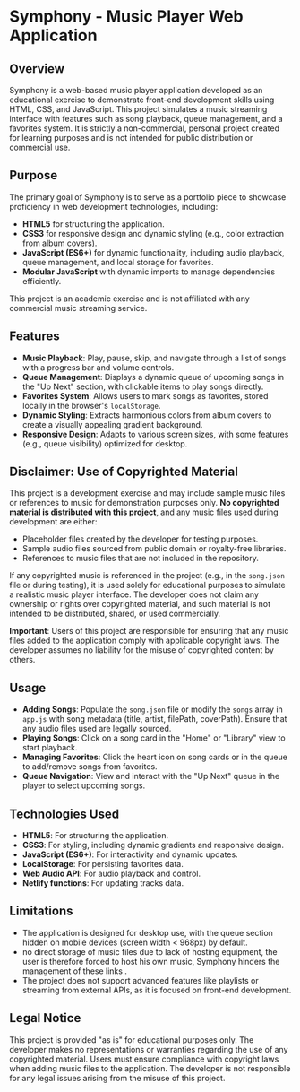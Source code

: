 # Symphony - Music Player Web Application

## Overview

Symphony is a web-based music player application developed as an educational exercise to demonstrate front-end development skills using HTML, CSS, and JavaScript. This project simulates a music streaming interface with features such as song playback, queue management, and a favorites system. It is strictly a non-commercial, personal project created for learning purposes and is not intended for public distribution or commercial use.

## Purpose

The primary goal of Symphony is to serve as a portfolio piece to showcase proficiency in web development technologies, including:
- **HTML5** for structuring the application.
- **CSS3** for responsive design and dynamic styling (e.g., color extraction from album covers).
- **JavaScript (ES6+)** for dynamic functionality, including audio playback, queue management, and local storage for favorites.
- **Modular JavaScript** with dynamic imports to manage dependencies efficiently.

This project is an academic exercise and is not affiliated with any commercial music streaming service.

## Features

- **Music Playback**: Play, pause, skip, and navigate through a list of songs with a progress bar and volume controls.
- **Queue Management**: Displays a dynamic queue of upcoming songs in the "Up Next" section, with clickable items to play songs directly.
- **Favorites System**: Allows users to mark songs as favorites, stored locally in the browser's `localStorage`.
- **Dynamic Styling**: Extracts harmonious colors from album covers to create a visually appealing gradient background.
- **Responsive Design**: Adapts to various screen sizes, with some features (e.g., queue visibility) optimized for desktop.

## Disclaimer: Use of Copyrighted Material

This project is a development exercise and may include sample music files or references to music for demonstration purposes only. **No copyrighted material is distributed with this project**, and any music files used during development are either:
- Placeholder files created by the developer for testing purposes.
- Sample audio files sourced from public domain or royalty-free libraries.
- References to music files that are not included in the repository.

If any copyrighted music is referenced in the project (e.g., in the `song.json` file or during testing), it is used solely for educational purposes to simulate a realistic music player interface. The developer does not claim any ownership or rights over copyrighted material, and such material is not intended to be distributed, shared, or used commercially.

**Important**: Users of this project are responsible for ensuring that any music files added to the application comply with applicable copyright laws. The developer assumes no liability for the misuse of copyrighted content by others.

## Usage

- **Adding Songs**: Populate the `song.json` file or modify the `songs` array in `app.js` with song metadata (title, artist, filePath, coverPath). Ensure that any audio files used are legally sourced.
- **Playing Songs**: Click on a song card in the "Home" or "Library" view to start playback.
- **Managing Favorites**: Click the heart icon on song cards or in the queue to add/remove songs from favorites.
- **Queue Navigation**: View and interact with the "Up Next" queue in the player to select upcoming songs.

## Technologies Used

- **HTML5**: For structuring the application.
- **CSS3**: For styling, including dynamic gradients and responsive design.
- **JavaScript (ES6+)**: For interactivity and dynamic updates.
- **LocalStorage**: For persisting favorites data.
- **Web Audio API**: For audio playback and control.
- **Netlify functions**: For updating tracks data.

## Limitations

- The application is designed for desktop use, with the queue section hidden on mobile devices (screen width < 968px) by default.
- no direct storage of music files due to lack of hosting equipment, the user is therefore forced to host his own music, Symphony hinders the management of these links .
- The project does not support advanced features like playlists or streaming from external APIs, as it is focused on front-end development.

## Legal Notice

This project is provided "as is" for educational purposes only. The developer makes no representations or warranties regarding the use of any copyrighted material. Users must ensure compliance with copyright laws when adding music files to the application. The developer is not responsible for any legal issues arising from the misuse of this project.
